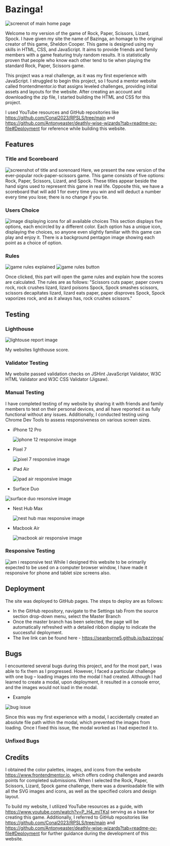 # Bazinga!
![screenot of main home page](images/homescreen.png)


Welcome to my version of the game of Rock, Paper, Scissors, Lizard, Spock. I have given my site the name of Bazinga, an homage to the original creator of this game, Sheldon Cooper. This game is designed using my skills in HTML, CSS, and JavaScript. It aims to provide friends and family members with a game featuring truly random results. It is statistically proven that people who know each other tend to tie when playing the standard Rock, Paper, Scissors game.

This project was a real challenge, as it was my first experience with JavaScript. I struggled to begin this project, so I found a mentor website called frontendmentor.io that assigns leveled challenges, providing initial assets and layouts for the website. After creating an account and downloading the zip file, I started building the HTML and CSS for this project.

I used YouTube resources and GitHub repositories like https://github.com/Conal2023/RPSLS/tree/main and https://github.com/Antonyeaster/deathly-wise-wizards?tab=readme-ov-file#Deployment for reference while building this website.


## Features
### Title and Scoreboard
![screenshot of title and sorenoard](images/title-scoreboard.png)
Here, we present the new version of the ever-popular rock-paper-scissors game. This game consists of five options: Rock, Paper, Scissors, Lizard, and Spock. These titles appear beside the hand signs used to represent this game in real life. Opposite this, we have a scoreboard that will add 1 for every time you win and will deduct a number every time you lose; there is no change if you tie.

### Users Choice 
![image displaying icons for all available choices](images/users-choice.png)
This section displays five options, each encircled by a different color. Each option has a unique icon, displaying the choices, so anyone even slightly familiar with this game can play and enjoy it. There is a background pentagon image showing each point as a choice of option.

### Rules
![game rules explained](images/rules.png)
![game rules button](images/rules-button.png)

Once clicked, this part will open the game rules and explain how the scores are calculated. The rules are as follows: "Scissors cuts paper, paper covers rock, rock crushes lizard, lizard poisons Spock, Spock smashes scissors, scissors decapitates lizard, lizard eats paper, paper disproves Spock, Spock vaporizes rock, and as it always has, rock crushes scissors."


## Testing

### Lighthouse
![lightouse report image](images/lighthouse-score.png)

My websites lighthouse score.

### Validator Testing
My website passed validation checks on JSHint JavaScript Validator, W3C HTML Validator and W3C CSS Validator (Jigsaw). 

### Manual Testing
I have completed testing of my website by sharing it with friends and family members to test on their personal devices, and all have reported it as fully functional without any issues. Additionally, I conducted testing using Chrome Dev Tools to assess responsiveness on various screen sizes.

- iPhone 12 Pro

  ![iphone 12 responsive image](images/iphone12pro.png)

- Pixel 7

   ![pixel 7 responsive image](images/pixel7.png)

- iPad Air

  ![ipad air responsive image](images/ipadair.png)

- Surface Duo

![surface duo resonsive image](images/surfaceduo.png)

- Nest Hub Max

  ![nest hub max responsive image](images/nesthubmax.png)

- Macbook Air

   ![macbook air responsive image](images/macbookair.png)

### Responsive Testing
 ![am i responsive test](images/responsive-test.png)
While I designed this website to be orimarily expected to be used on a computer browser window, I have made it responsive for phone and tablet size screens also.

## Deployment

The site was deployed to GitHub pages. The steps to deploy are as follows:
- In the GitHub repository, navigate to the Settings tab
From the source section drop-down menu, select the Master Branch
- Once the master branch has been selected, the page will be automatically refreshed with a detailed ribbon display to indicate the successful deployment.
- The live link can be found here - https://seanbyrne5.github.io/bazzinga/

## Bugs
 I encountered several bugs during this project, and for the most part, I was able to fix them as I progressed. However, I faced a particular challenge with one bug – loading images into the modal I had created. Although I had learned to create a modal, upon deployment, it resulted in a console error, and the images would not load in the modal.
  - Example

 ![bug issue](images/modal-bug.png)

 Since this was my first experience with a modal, I accidentally created an absolute file path within the modal, which prevented the images from loading. Once I fixed this issue, the modal worked as I had expected it to.

### Unfixed Bugs



## Credits
I obtained the color palettes, images, and icons from the website https://www.frontendmentor.io, which offers coding challenges and awards points for completed submissions. When I selected the Rock, Paper, Scissors, Lizard, Spock game challenge, there was a downloadable file with all the SVG images and icons, as well as the specified colors and design layout.

To build my website, I utilized YouTube resources as a guide, with https://www.youtube.com/watch?v=P_H4_miTKsI serving as a base for creating this game. Additionally, I referred to GitHub repositories like https://github.com/Conal2023/RPSLS/tree/main and https://github.com/Antonyeaster/deathly-wise-wizards?tab=readme-ov-file#Deployment for further guidance during the development of this website.